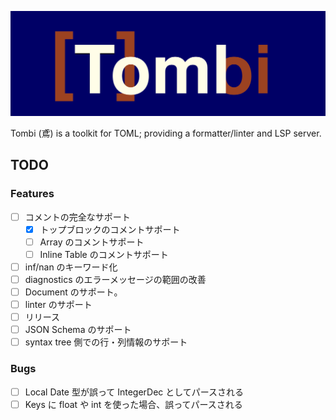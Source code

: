 ![Logo](./docs/images/tombi.svg)

Tombi (鳶) is a toolkit for TOML; providing a formatter/linter and LSP server.

## TODO
### Features
- [ ] コメントの完全なサポート
    - [x] トップブロックのコメントサポート
    - [ ] Array のコメントサポート
    - [ ] Inline Table のコメントサポート
- [ ] inf/nan のキーワード化
- [ ] diagnostics のエラーメッセージの範囲の改善
- [ ] Document のサポート。
- [ ] linter のサポート
- [ ] リリース
- [ ] JSON Schema のサポート
- [ ] syntax tree 側での行・列情報のサポート

### Bugs
- [ ] Local Date 型が誤って IntegerDec としてパースされる
- [ ] Keys に float や int を使った場合、誤ってパースされる
